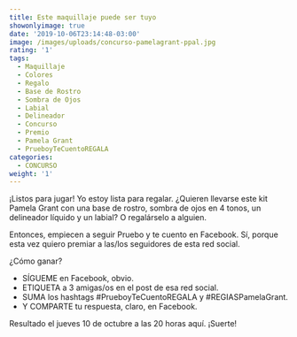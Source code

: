 ```yaml
---
title: Este maquillaje puede ser tuyo
showonlyimage: true
date: '2019-10-06T23:14:48-03:00'
image: /images/uploads/concurso-pamelagrant-ppal.jpg
rating: '1'
tags:
  - Maquillaje
  - Colores
  - Regalo
  - Base de Rostro
  - Sombra de Ojos
  - Labial
  - Delineador
  - Concurso
  - Premio
  - Pamela Grant
  - PrueboyTeCuentoREGALA
categories:
  - CONCURSO
weight: '1'
---
```

¡Listos para jugar!
 Yo estoy lista para regalar. ¿Quieren llevarse este kit Pamela Grant con una base de rostro, sombra de ojos en 4 tonos, un delineador líquido y un labial? O regalárselo a alguien.

<!--more-->

Entonces, empiecen a seguir Pruebo y te cuento en Facebook. Sí, porque esta vez quiero premiar a las/los seguidores de esta red social.

¿Cómo ganar?

* SÍGUEME en Facebook, obvio.
* ETIQUETA a 3 amigas/os en el post de esa red social.
* SUMA los hashtags #PrueboyTeCuentoREGALA y #REGIASPamelaGrant.
* Y COMPARTE tu respuesta, claro, en Facebook.

Resultado el jueves 10 de octubre a las 20 horas aquí. ¡Suerte!
